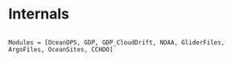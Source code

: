 
# Internals

```@index
```

```@autodocs
Modules = [OceanOPS, GDP, GDP_CloudDrift, NOAA, GliderFiles, ArgoFiles, OceanSites, CCHDO]
```

